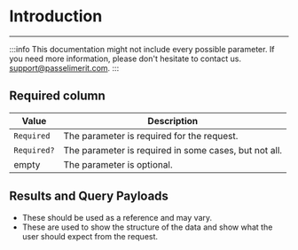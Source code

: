 # Introduction 
---

:::info
This documentation might not include every possible parameter. If you need more information, please don't hesitate to contact us. [support@passelimerit.com](mailto:support@passelimerit.com).
:::

## Required column

|Value|Description|
|-----|-----------|
|`Required`|The parameter is required for the request.|
|`Required?`|The parameter is required in some cases, but not all.|
|empty|The parameter is optional.|

## Results and Query Payloads
- These should be used as a reference and may vary.
- These are used to show the structure of the data and show what the user should expect from the request.